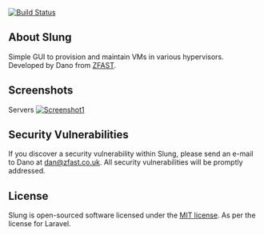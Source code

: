 [![Build Status](https://travis-ci.org/Danomanic/slung.svg?branch=master)](https://travis-ci.org/Danomanic/slung)

## About Slung

Simple GUI to provision and maintain VMs in various hypervisors. Developed by Dano from [ZFAST](https://www.zfast.co.uk).

## Screenshots

Servers
[![Screenshot1](http://i.imgur.com/Ysb9gI5.png)](https://github.com/Danomanic/slung)


## Security Vulnerabilities

If you discover a security vulnerability within Slung, please send an e-mail to Dano at dan@zfast.co.uk. All security vulnerabilities will be promptly addressed.

## License

Slung is open-sourced software licensed under the [MIT license](http://opensource.org/licenses/MIT). As per the license for Laravel.
